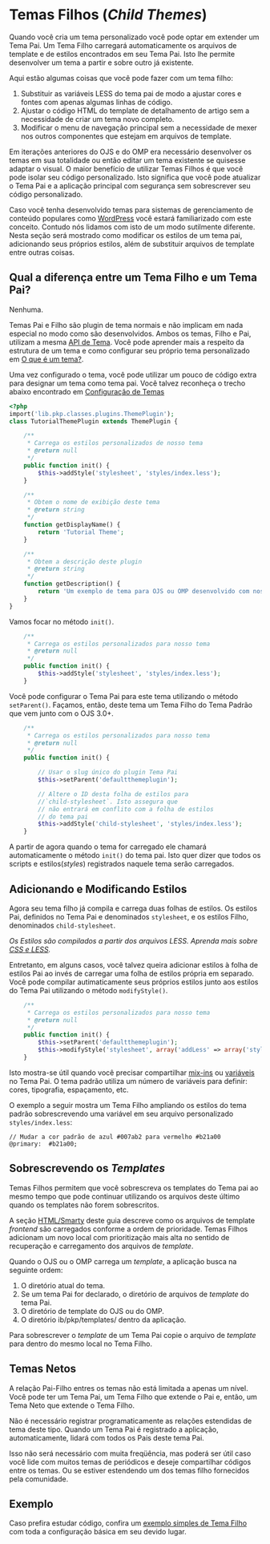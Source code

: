 # Temas Filhos (_Child Themes_)

Quando você cria um tema personalizado você pode optar em extender um Tema Pai. Um Tema Filho carregará automaticamente os arquivos de template e de estilos encontrados em seu Tema Pai. Isto lhe permite desenvolver um tema a partir e sobre outro já existente.

Aqui estão algumas coisas que você pode fazer com um tema filho:

1. Substituir as variáveis LESS do tema pai de modo a ajustar cores e fontes com apenas algumas linhas de código.
2. Ajustar o código HTML do template de detalhamento de artigo sem a necessidade de criar um tema novo completo.
3. Modificar  o menu de navegação principal sem a necessidade de mexer nos outros componentes que estejam em arquivos de template.

Em iterações anteriores do OJS e do OMP era necessário desenvolver os temas em sua totalidade ou então editar um tema existente se quisesse adaptar o visual. O maior benefício de utilizar Temas Filhos é que você pode isolar seu código personalizado. Isto significa que você pode atualizar  o Tema Pai  e a aplicação principal com segurança sem sobrescrever seu código personalizado.

Caso você tenha desenvolvido temas para sistemas de gerenciamento de conteúdo populares como [WordPress](https://wordpress.org/) você estará familiarizado com este conceito. Contudo nós lidamos com isto de um modo sutilmente diferente. Nesta seção será mostrado como modificar os estilos de um tema pai, adicionando seus próprios estilos, além de substituir arquivos de template entre outras coisas.

## Qual a diferença entre um Tema Filho e um Tema Pai?

Nenhuma.

Temas Pai e Filho são plugin de tema normais e não implicam em nada especial no modo como são desenvolvidos. Ambos os temas, Filho e Pai, utilizam a mesma [API de Tema](theme-api.md). Você pode aprender mais a respeito da estrutura de um tema e como configurar seu próprio tema personalizado em [O que é um tema?](what-is-a-theme.md).

Uma vez configurado o tema, você pode utilizar um pouco de código extra para designar um tema como tema pai. Você talvez reconheça o trecho abaixo encontrado em [Configuração de Temas](theme-setup.md)

```php
<?php
import('lib.pkp.classes.plugins.ThemePlugin');
class TutorialThemePlugin extends ThemePlugin {

	/**
	 * Carrega os estilos personalizados de nosso tema
	 * @return null
	 */
	public function init() {
        $this->addStyle('stylesheet', 'styles/index.less');
	}

	/**
	 * Obtem o nome de exibição deste tema
	 * @return string
	 */
	function getDisplayName() {
		return 'Tutorial Theme';
	}

	/**
	 * Obtem a descrição deste plugin
	 * @return string
	 */
	function getDescription() {
		return 'Um exemplo de tema para OJS ou OMP desenvolvido com nossa fantástica documentação.';
	}
}
```

Vamos focar no método `init()`.

```php
	/**
	 * Carrega os estilos personalizados para nosso tema
	 * @return null
	 */
	public function init() {
        $this->addStyle('stylesheet', 'styles/index.less');
	}
```

Você pode configurar o Tema Pai para este tema utilizando o método `setParent()`. Façamos, então, deste tema um Tema Filho do Tema Padrão que vem junto com o OJS 3.0+.

```php
	/**
	 * Carrega os estilos personalizados para nosso tema
	 * @return null
	 */
	public function init() {

        // Usar o slug único do plugin Tema Pai
        $this->setParent('defaultthemeplugin');

        // Altere o ID desta folha de estilos para
        //`child-stylesheet`. Isto assegura que
        // não entrará em conflito com a folha de estilos
        // do tema pai
        $this->addStyle('child-stylesheet', 'styles/index.less');
	}
```

A partir de agora quando o tema for carregado ele chamará automaticamente o método `init()` do tema pai. Isto quer dizer que todos os scripts e estilos(_styles_) registrados naquele tema serão carregados.

## Adicionando e Modificando Estilos

Agora seu tema filho já compila e carrega duas folhas de estilos. Os estilos Pai, definidos no Tema Pai e denominados `stylesheet`, e os estilos Filho, denominados `child-stylesheet`.

*Os Estilos são compilados a partir dos arquivos LESS. Aprenda mais sobre [CSS e LESS](css-less.md).*

Entretanto, em alguns casos, você talvez queira adicionar estilos à folha de estilos Pai ao invés de carregar uma  folha de estilos própria em separado. Você pode compilar autimaticamente seus próprios estilos junto aos estilos do Tema Pai utilizando o método `modifyStyle()`.

```php
	/**
	 * Carrega os estilos personalizados para nosso tema
	 * @return null
	 */
	public function init() {
        $this->setParent('defaultthemeplugin');
        $this->modifyStyle('stylesheet', array('addLess' => array('styles/index.less')));
	}
```

Isto mostra-se útil quando você precisar compartilhar [mix-ins](http://lesscss.org/features/#mixins-feature) ou [variáveis](http://lesscss.org/features/#variables-feature) no Tema Pai. O tema padrão utiliza um número de variáveis para definir: cores, tipografia, espaçamento, etc.

O exemplo a seguir mostra um Tema Filho ampliando os estilos do tema padrão sobrescrevendo uma variável em seu arquivo personalizado `styles/index.less`:

```less
// Mudar a cor padrão de azul #007ab2 para vermelho #b21a00
@primary:  #b21a00;
```

## Sobrescrevendo os _Templates_

Temas Filhos permitem que você sobrescreva os templates do Tema pai ao mesmo tempo que pode continuar utilizando os arquivos deste último quando os templates não forem sobrescritos.

A seção [HTML/Smarty](html-smarty.md) deste guia descreve como os arquivos de template _frontend_ são carregados conforme a ordem de prioridade. Temas Filhos adicionam um novo local com prioritização mais alta no sentido de recuperação e carregamento dos arquivos de _template_.

Quando o OJS ou o OMP carrega um _template_, a aplicação busca na seguinte ordem:

1. O diretório atual do tema.
2. Se um tema Pai for declarado, o diretório de arquivos de _template_ do tema Pai.
3. O diretório de template do OJS ou do OMP.
4. O diretório ib/pkp/templates/ dentro da aplicação.

Para sobrescrever o _template_  de um Tema Pai copie o arquivo de _template_ para dentro do mesmo local no Tema Filho.

## Temas Netos

A relação Pai-Filho entres os temas não está limitada a apenas um nível. Você pode ter um Tema Pai, um Tema Filho que extende o Pai e, então, um Tema Neto que extende o Tema Filho.

Não é necessário registrar programaticamente as relações estendidas de tema deste tipo. Quando um Tema Pai é registrado a aplicação, automaticamente, lidará com todos os Pais deste tema Pai.

Isso não será necessário com muita freqüência, mas poderá ser útil caso você lide com muitos temas de periódicos e deseje compartilhar códigos entre os temas. Ou se  estiver estendendo um dos temas filho fornecidos pela comunidade.

## Exemplo

Caso prefira estudar código, confira um [exemplo simples de Tema Filho](https://github.com/NateWr/defaultChild) com toda a configuração básica em seu devido lugar.